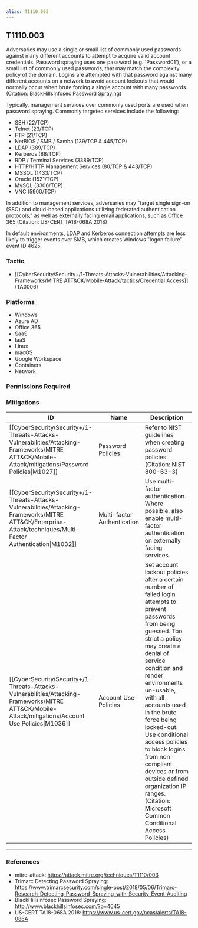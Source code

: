 ```yaml
---
alias: T1110.003
---
```


## T1110.003

Adversaries may use a single or small list of commonly used passwords against many different accounts to attempt to acquire valid account credentials. Password spraying uses one password (e.g. 'Password01'), or a small list of commonly used passwords, that may match the complexity policy of the domain. Logins are attempted with that password against many different accounts on a network to avoid account lockouts that would normally occur when brute forcing a single account with many passwords. (Citation: BlackHillsInfosec Password Spraying)

Typically, management services over commonly used ports are used when password spraying. Commonly targeted services include the following:

* SSH (22/TCP)
* Telnet (23/TCP)
* FTP (21/TCP)
* NetBIOS / SMB / Samba (139/TCP & 445/TCP)
* LDAP (389/TCP)
* Kerberos (88/TCP)
* RDP / Terminal Services (3389/TCP)
* HTTP/HTTP Management Services (80/TCP & 443/TCP)
* MSSQL (1433/TCP)
* Oracle (1521/TCP)
* MySQL (3306/TCP)
* VNC (5900/TCP)

In addition to management services, adversaries may "target single sign-on (SSO) and cloud-based applications utilizing federated authentication protocols," as well as externally facing email applications, such as Office 365.(Citation: US-CERT TA18-068A 2018)

In default environments, LDAP and Kerberos connection attempts are less likely to trigger events over SMB, which creates Windows "logon failure" event ID 4625.


### Tactic
- [[CyberSecurity/Security+/1-Threats-Attacks-Vulnerabilities/Attacking-Frameworks/MITRE ATT&CK/Mobile-Attack/tactics/Credential Access]] (TA0006)

### Platforms
- Windows
- Azure AD
- Office 365
- SaaS
- IaaS
- Linux
- macOS
- Google Workspace
- Containers
- Network

### Permissions Required

### Mitigations

| ID | Name | Description |
| --- | --- | --- |
| [[CyberSecurity/Security+/1-Threats-Attacks-Vulnerabilities/Attacking-Frameworks/MITRE ATT&CK/Mobile-Attack/mitigations/Password Policies\|M1027]] | Password Policies | Refer to NIST guidelines when creating password policies. (Citation: NIST 800-63-3) |
| [[CyberSecurity/Security+/1-Threats-Attacks-Vulnerabilities/Attacking-Frameworks/MITRE ATT&CK/Enterprise-Attack/techniques/Multi-Factor Authentication\|M1032]] | Multi-factor Authentication | Use multi-factor authentication. Where possible, also enable multi-factor authentication on externally facing services. |
| [[CyberSecurity/Security+/1-Threats-Attacks-Vulnerabilities/Attacking-Frameworks/MITRE ATT&CK/Mobile-Attack/mitigations/Account Use Policies\|M1036]] | Account Use Policies | Set account lockout policies after a certain number of failed login attempts to prevent passwords from being guessed. Too strict a policy may create a denial of service condition and render environments un-usable, with all accounts used in the brute force being locked-out. Use conditional access policies to block logins from non-compliant devices or from outside defined organization IP ranges.(Citation: Microsoft Common Conditional Access Policies) |


---
### References

- mitre-attack: https://attack.mitre.org/techniques/T1110/003
- Trimarc Detecting Password Spraying: https://www.trimarcsecurity.com/single-post/2018/05/06/Trimarc-Research-Detecting-Password-Spraying-with-Security-Event-Auditing
- BlackHillsInfosec Password Spraying: http://www.blackhillsinfosec.com/?p=4645
- US-CERT TA18-068A 2018: https://www.us-cert.gov/ncas/alerts/TA18-086A
